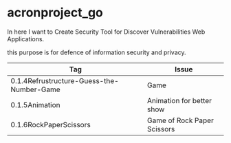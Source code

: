 # acronproject_go

<p>In here I want to Create Security Tool for Discover Vulnerabilities Web Applications.</p>
<p>this purpose is for defence of  information security and privacy.</p>

|Tag                                       |Issue                        |
|------------------------------------------|-----------------------------|
| 0.1.4Refrustructure-Guess-the-Number-Game| Game                        |  
| 0.1.5Animation                           | Animation for better show   |  
| 0.1.6RockPaperScissors                   | Game of Rock Paper Scissors |
